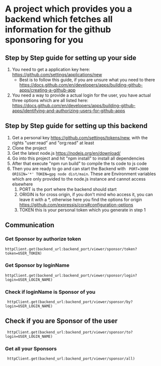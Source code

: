 # A project which provides you a backend which fetches all information for the github sponsoring for you

## Step by Step guide for setting up your side

1. You need to get a application key here: https://github.com/settings/applications/new
   - Best is to follow this guide, if you are unsure what you need to there https://docs.github.com/en/developers/apps/building-github-apps/creating-a-github-app
2. You need a way to provide a actual login for the user, you have actual three options which are all listed here: https://docs.github.com/en/developers/apps/building-github-apps/identifying-and-authorizing-users-for-github-apps

## Step by Step guide for setting up this backend
1. Get a personal key https://github.com/settings/tokens/new, with the rights "user:read" and "org:read" at least
2. Clone the project
3. Get the latest node.js https://nodejs.org/en/download/
4. Go into this project and hit "npm install" to install all dependencies
5. After that execute "npm run build" to compile the ts code to js code
6. Then you are ready to go and can start the Backend with ``` PORT=3000 ORIGIN='*' TOKEN=gpg node dist/main```. These are Environment variables which are only provided to the node.js instance and cannot access elsewhere
   1. PORT is the port where the backend should start
   2. ORIGIN is for cross origin, if you don't mind who access it, you can leave it with a *, otherwise here you find the options for origin https://github.com/expressjs/cors#configuration-options
   3. TOKEN this is your personal token which you generate in step 1

## Communication

### Get Sponsor by authorize token
``` httpClient.get(backend_url:backend_port/viewer/sponsor/token?token=USER_TOKEN) ```

### Get Sponsor by loginName
``` httpClient.get(backend_url:backend_port/viewer/sponsor/login?login=USER_LOGIN_NAME) ```
 
### Check if loginName is Sponsor of you
``` httpClient.get(backend_url:backend_port/viewer/sponsor/by?login=USER_LOGIN_NAME)```

## Check if you are Sponsor of the user
``` httpClient.get(backend_url:backend_port/viewer/sponsor/to?login=USER_LOGIN_NAME)```

### Get all your Sponsors
``` httpClient.get(backend_url:backend_port/viewer/sponsor/all)```